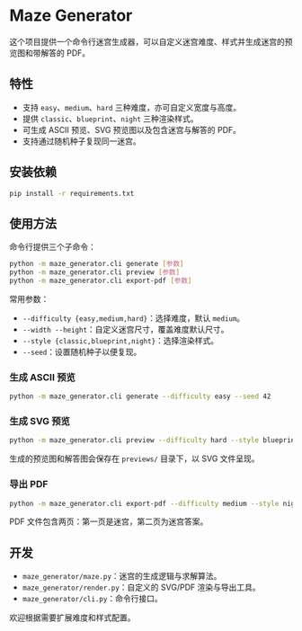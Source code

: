 # Maze Generator

这个项目提供一个命令行迷宫生成器，可以自定义迷宫难度、样式并生成迷宫的预览图和带解答的 PDF。

## 特性

- 支持 `easy`、`medium`、`hard` 三种难度，亦可自定义宽度与高度。
- 提供 `classic`、`blueprint`、`night` 三种渲染样式。
- 可生成 ASCII 预览、SVG 预览图以及包含迷宫与解答的 PDF。
- 支持通过随机种子复现同一迷宫。

## 安装依赖

```bash
pip install -r requirements.txt
```

## 使用方法

命令行提供三个子命令：

```bash
python -m maze_generator.cli generate [参数]
python -m maze_generator.cli preview [参数]
python -m maze_generator.cli export-pdf [参数]
```

常用参数：

- `--difficulty {easy,medium,hard}`：选择难度，默认 `medium`。
- `--width --height`：自定义迷宫尺寸，覆盖难度默认尺寸。
- `--style {classic,blueprint,night}`：选择渲染样式。
- `--seed`：设置随机种子以便复现。

### 生成 ASCII 预览

```bash
python -m maze_generator.cli generate --difficulty easy --seed 42
```

### 生成 SVG 预览

```bash
python -m maze_generator.cli preview --difficulty hard --style blueprint --output previews
```

生成的预览图和解答图会保存在 `previews/` 目录下，以 SVG 文件呈现。

### 导出 PDF

```bash
python -m maze_generator.cli export-pdf --difficulty medium --style night --pdf output/maze.pdf --title "Team Maze Challenge"
```

PDF 文件包含两页：第一页是迷宫，第二页为迷宫答案。

## 开发

- `maze_generator/maze.py`：迷宫的生成逻辑与求解算法。
- `maze_generator/render.py`：自定义的 SVG/PDF 渲染与导出工具。
- `maze_generator/cli.py`：命令行接口。

欢迎根据需要扩展难度和样式配置。
